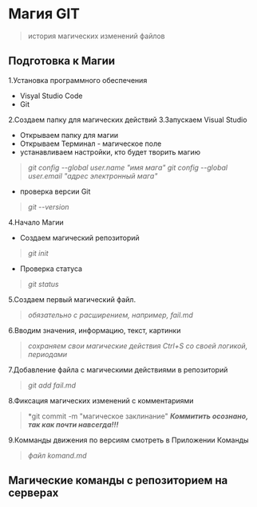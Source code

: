 # Магия GIT #

> история магических  изменений файлов 
   
 ## Подготовка к Магии ##

1.Установка программного обеспечения

* Visyal Studio Code
* Git 

2.Создаем папку для магических действий
3.Запускаем Visual Studio
* Открываем папку для магии
* Открываем Терминал - магическое поле
* устанавливаем настройки, кто будет творить магию
 >  *git config --global user.name "имя мага"*
 >  *git config --global user.email "адрес электронный мага"*
* проверка версии Git
> *git --version*

4.Начало Магии
* Создаем магический репозиторий
> *git init*
* Проверка статуса
> *git status*

5.Создаем первый магический файл.
> *обязательно с расширением, например, fail.md*

6.Вводим значения, информацию, текст, картинки
> *сохраняем свои магические действия Ctrl+S со своей логикой, периодами*

7.Добавление файла с магическими действиями в репозиторий
> *git add fail.md*

8.Фиксация магических изменений с комментариями
> *git commit -m "магическое заклинание"
> ***Коммитить осознано, так как почти навсегда!!!***

9.Комманды движения по версиям смотреть в Приложении Команды
> *файл komand.md*

## Магические команды с репозиторием на серверах
